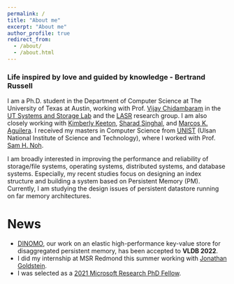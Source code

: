 ```yaml
---
permalink: /
title: "About me"
excerpt: "About me"
author_profile: true
redirect_from: 
  - /about/
  - /about.html
---
```


### Life inspired by love and guided by knowledge - Bertrand Russell

I am a Ph.D. student in the Department of Computer Science at The University of Texas at Austin,
working with Prof. [Vijay Chidambaram](http://www.cs.utexas.edu/~vijay/) in the
[UT Systems and Storage Lab](http://utsaslab.cs.utexas.edu/) and the [LASR](https://www.cs.utexas.edu/lasr/) 
research group. I am also closely working with [Kimberly Keeton](https://scholar.google.co.kr/citations?user=wR_tv-kAAAAJ&hl=en&oi=ao), [Sharad Singhal](https://scholar.google.co.kr/citations?user=_CKGpJ0AAAAJ&hl=en&oi=sra), 
and [Marcos K. Aguilera](http://mkaguilera.kawazoe.org/).
I received my masters in Computer Science from [UNIST](https://www.unist.ac.kr/) 
(Ulsan National Institute of Science and Technology), where I worked with Prof. [Sam H. Noh](http://next.unist.ac.kr/professor).

I am broadly interested in improving the performance and reliability of storage/file systems, operating systems, 
distributed systems, and database systems. Especially, my recent studies focus on designing an index structure 
and building a system based on Persistent Memory (PM). Currently, I am studying the design issues of persistent
datastore running on far memory architectures.

# News
* [DINOMO](https://sekwonlee.github.io/publications/vldb22_dinomo), our work on an elastic high-performance key-value store for disaggregated persistent memory, has been accepted to <b>VLDB 2022</b>.
* I did my internship at MSR Redmond this summer working with [Jonathan Goldstein](https://www.microsoft.com/en-us/research/people/jongold/).
* I was selected as a [2021 Microsoft Research PhD Fellow](https://www.microsoft.com/en-us/research/academic-program/phd-fellowship/#!fellows).
